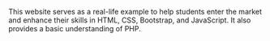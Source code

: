 This website serves as a real-life example to help students enter the market and enhance their skills in HTML, CSS, Bootstrap, and JavaScript. It also provides a basic understanding of PHP.
